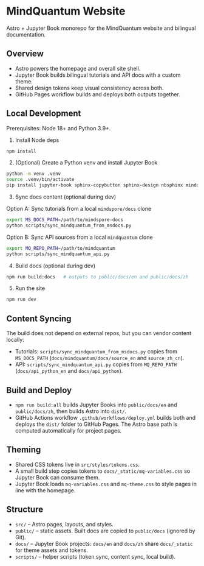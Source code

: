 # MindQuantum Website

Astro + Jupyter Book monorepo for the MindQuantum website and bilingual documentation.

## Overview

- Astro powers the homepage and overall site shell.
- Jupyter Book builds bilingual tutorials and API docs with a custom theme.
- Shared design tokens keep visual consistency across both.
- GitHub Pages workflow builds and deploys both outputs together.

## Local Development

Prerequisites: Node 18+ and Python 3.9+.

1) Install Node deps

```bash
npm install
```

2) (Optional) Create a Python venv and install Jupyter Book

```bash
python -m venv .venv
source .venv/bin/activate
pip install jupyter-book sphinx-copybutton sphinx-design nbsphinx mindquantum
```

3) Sync docs content (optional during dev)

Option A: Sync tutorials from a local `mindspore/docs` clone

```bash
export MS_DOCS_PATH=/path/to/mindspore-docs
python scripts/sync_mindquantum_from_msdocs.py
```

Option B: Sync API sources from a local `mindquantum` clone

```bash
export MQ_REPO_PATH=/path/to/mindquantum
python scripts/sync_mindquantum_api.py
```

4) Build docs (optional during dev)

```bash
npm run build:docs   # outputs to public/docs/en and public/docs/zh
```

5) Run the site

```bash
npm run dev
```

## Content Syncing

The build does not depend on external repos, but you can vendor content locally:

- Tutorials: `scripts/sync_mindquantum_from_msdocs.py` copies from `MS_DOCS_PATH` (`docs/mindquantum/docs/source_en` and `source_zh_cn`).
- API: `scripts/sync_mindquantum_api.py` copies from `MQ_REPO_PATH` (`docs/api_python_en` and `docs/api_python`).

## Build and Deploy

- `npm run build:all` builds Jupyter Books into `public/docs/en` and `public/docs/zh`, then builds Astro into `dist/`.
- GitHub Actions workflow `.github/workflows/deploy.yml` builds both and deploys the `dist/` folder to GitHub Pages. The Astro base path is computed automatically for project pages.

## Theming

- Shared CSS tokens live in `src/styles/tokens.css`.
- A small build step copies tokens to `docs/_static/mq-variables.css` so Jupyter Book can consume them.
- Jupyter Book loads `mq-variables.css` and `mq-theme.css` to style pages in line with the homepage.

## Structure

- `src/` – Astro pages, layouts, and styles.
- `public/` – static assets. Built docs are copied to `public/docs` (ignored by Git).
- `docs/` – Jupyter Book projects: `docs/en` and `docs/zh` share `docs/_static` for theme assets and tokens.
- `scripts/` – helper scripts (token sync, content sync, local build).
